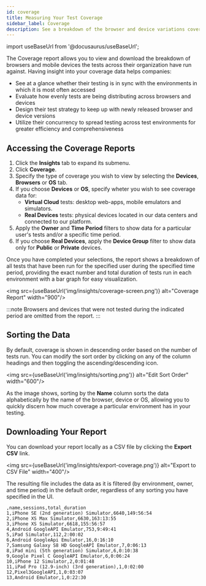 ```yaml
---
id: coverage
title: Measuring Your Test Coverage
sidebar_label: Coverage
description: See a breakdown of the browser and device variations covered by your tests.
---
```


import useBaseUrl from '@docusaurus/useBaseUrl';

The Coverage report allows you to view and download the breakdown of browsers and mobile devices the tests across their organization have run against. Having insight into your coverage data helps companies:

- See at a glance whether their testing is in sync with the environments in which it is most often accessed
- Evaluate how evenly tests are being distributing across browsers and devices
- Design their test strategy to keep up with newly released browser and device versions
- Utilize their concurrency to spread testing across test environments for greater efficiency and comprehensiveness


## Accessing the Coverage Reports

1. Click the **Insights** tab to expand its submenu.
1. Click **Coverage**.
1. Specify the type of coverage you wish to view by selecting the **Devices**, **Browsers** or **OS** tab.
1. If you choose **Devices** or **OS**, specify wheter you wish to see coverage data for:
   - **Virtual Cloud** tests: desktop web-apps, mobile emulators and simulators.
   - **Real Devices** tests: physical devices located in our data centers and connected to our platform.
1. Apply the **Owner** and **Time Period** filters to show data for a particular user's tests and/or a specific time period.
1. If you choose **Real Devices**, apply the **Device Group** filter to show data only for **Public** or **Private** devices.

Once you have completed your selections, the report shows a breakdown of all tests that have been run for the specified user during the specified time period, providing the exact number and total duration of tests run in each environment with a bar graph for easy visualization.

<img src={useBaseUrl('img/insights/coverage-screen.png')} alt="Coverage Report" width="900"/>

:::note
Browsers and devices that were not tested during the indicated period are omitted from the report.
:::

## Sorting the Data

By default, coverage is shown in descending order based on the number of tests run. You can modify the sort order by clicking on any of the column headings and then toggling the ascending/descending icon.

<img src={useBaseUrl('img/insights/sorting.png')} alt="Edit Sort Order" width="600"/>

As the image shows, sorting by the **Name** column sorts the data alphabetically by the name of the browser, device or OS, allowing you to quickly discern how much coverage a particular environment has in your testing.

## Downloading Your Report

You can download your report locally as a CSV file by clicking the **Export CSV** link.

<img src={useBaseUrl('img/insights/export-coverage.png')} alt="Export to CSV File" width="400"/>

The resulting file includes the data as it is filtered (by environment, owner, and time period) in the default order, regardless of any sorting you have specified in the UI.

```text title="Sample CSV Output"
,name,sessions,total_duration
1,iPhone SE (2nd generation) Simulator,6640,149:56:54
2,iPhone XS Max Simulator,6630,163:13:55
3,iPhone XS Simulator,6618,155:56:57
4,Android GoogleAPI Emulator,753,9:49:41
5,iPad Simulator,112,2:00:02
6,Android GoogleApi Emulator,16,0:16:10
7,Samsung Galaxy S8 HD GoogleAPI Emulator,7,0:06:13
8,iPad mini (5th generation) Simulator,6,0:10:38
9,Google Pixel C GoogleAPI Emulator,6,0:06:24
10,iPhone 12 Simulator,2,0:01:48
11,iPad Pro (12.9-inch) (3rd generation),1,0:02:00
12,Pixel3GoogleAPI,1,0:03:07
13,Android Emulator,1,0:22:30
```
